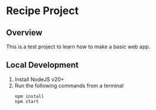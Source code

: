 # Recipe Project
## Overview
This is a test project to learn how to make a basic web app. 

## Local Development
1. Install NodeJS v20+
2. Run the following commands from a terminal
   ```
   npm install
   npm start
   ```
   
